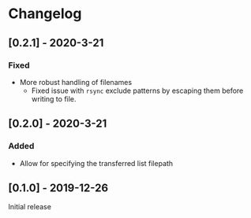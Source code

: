 # Changelog

## [0.2.1] - 2020-3-21
### Fixed
- More robust handling of filenames
  - Fixed issue with `rsync` exclude patterns by escaping them before writing to file.

## [0.2.0] - 2020-3-21
### Added
- Allow for specifying the transferred list filepath

## [0.1.0] - 2019-12-26
Initial release